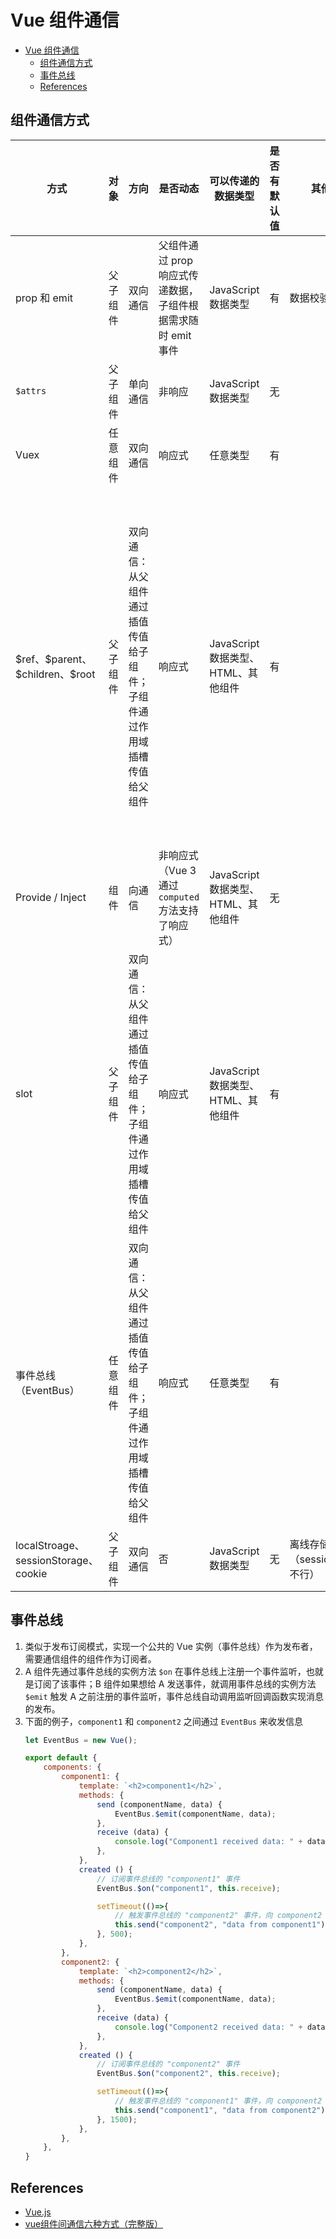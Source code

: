 # Vue 组件通信


<!-- TOC -->

- [Vue 组件通信](#vue-组件通信)
    - [组件通信方式](#组件通信方式)
    - [事件总线](#事件总线)
    - [References](#references)

<!-- /TOC -->


## 组件通信方式
<table>
    <thead>
        <tr>
            <th>方式</th>
            <th>对象</th>
            <th>方向</th>
            <th>是否动态</th>
            <th>可以传递的数据类型</th>
            <th>是否有默认值</th>
            <th>其他特点</th>
            <th>缺点</th>
        </tr>
    <thead>
    <tbody>
        <tr>
            <td>prop 和 emit</td>
            <td>父子组件</td>
            <td>双向通信</td>
            <td>父组件通过 prop 响应式传递数据，子组件根据需求随时 emit 事件</td>
            <td>JavaScript 数据类型</td>
            <td>有</td>
            <td>数据校验</td>
            <td></td>
        </tr>
        <tr>
            <td><code>$attrs</code></td>
            <td>父子组件</td>
            <td>单向通信</td>
            <td>非响应</td>
            <td>JavaScript 数据类型</td>
            <td>无</td>
            <td></td>
            <td></td>
        </tr>
        <tr>
            <td>Vuex</td>
            <td>任意组件</td>
            <td>双向通信</td>
            <td>响应式</td>
            <td>任意类型</td>
            <td>有</td>
            <td></td>
            <td></td>
        </tr>
        <tr>
            <td>$ref、$parent、$children、$root</td>
            <td>父子组件</td>
            <td>双向通信：从父组件通过插值传值给子组件；子组件通过作用域插槽传值给父组件</td>
            <td>响应式</td>
            <td>JavaScript 数据类型、HTML、其他组件</td>
            <td>有</td>
            <td></td>
            <td>组件应该保持黑箱状态，不应该让外部随意修改<br />直接访问组件实例将导致对属性的修改无法追踪，尤其是多个子组件可以同时修改父组件的时候<br />直接的父子访问将导致关系耦合，比如你子组件里如果用到 <code>$parent.map</code>，那么这个组件如果放到其他父组件里，<code>$parent.map</code> 很可能就访问不到期望的数据了</td>
        </tr>
        <tr>
            <td>Provide / Inject</td>
            <td>组件</td>
            <td>向通信</td>
            <td>非响应式（Vue 3 通过 <code>computed</code> 方法支持了响应式）</td>
            <td>JavaScript 数据类型、HTML、其他组件</td>
            <td>无</td>
            <td></td>
            <td>同样要耦合于嵌套结构</td>
        </tr>
        <tr>
            <td>slot</td>
            <td>父子组件</td>
            <td>双向通信：从父组件通过插值传值给子组件；子组件通过作用域插槽传值给父组件</td>
            <td>响应式</td>
            <td>JavaScript 数据类型、HTML、其他组件</td>
            <td>有</td>
            <td></td>
            <td></td>
        </tr>
        <tr>
            <td>事件总线（EventBus）</td>
            <td>任意组件</td>
            <td>双向通信：从父组件通过插值传值给子组件；子组件通过作用域插槽传值给父组件</td>
            <td>响应式</td>
            <td>任意类型</td>
            <td>有</td>
            <td></td>
            <td>只适合很小规模的应用，或者局部无法使用 Vuex 的情况。稍微大一些的应用就应该通过 Vuex 来实现通信</td>
        </tr>
        <tr>
            <td>localStroage、sessionStorage、cookie</td>
            <td>父子组件</td>
            <td>双向通信</td>
            <td>否</td>
            <td>JavaScript 数据类型</td>
            <td>无</td>
            <td>离线存储（sessionStorage 不行）</td>
            <td>只支持保存字符串的形式，因此需要类型转换</td>
        </tr>
    </tbody>
</table>


## 事件总线
1. 类似于发布订阅模式，实现一个公共的 Vue 实例（事件总线）作为发布者，需要通信组件的组件作为订阅者。
2. A 组件先通过事件总线的实例方法 `$on` 在事件总线上注册一个事件监听，也就是订阅了该事件；B 组件如果想给 A 发送事件，就调用事件总线的实例方法 `$emit` 触发 A 之前注册的事件监听，事件总线自动调用监听回调函数实现消息的发布。
3. 下面的例子，`component1` 和 `component2` 之间通过 `EventBus` 来收发信息
    ```js
    let EventBus = new Vue();

    export default {
        components: {
            component1: {
                template: `<h2>component1</h2>`,
                methods: {
                    send (componentName, data) {
                        EventBus.$emit(componentName, data);
                    },
                    receive (data) {
                        console.log("Component1 received data: " + data);
                    },
                },
                created () {
                    // 订阅事件总线的 "component1" 事件
                    EventBus.$on("component1", this.receive);

                    setTimeout(()=>{
                        // 触发事件总线的 "component2" 事件，向 component2 发送消息
                        this.send("component2", "data from component1");
                    }, 500);
                },
            },
            component2: {
                template: `<h2>component2</h2>`,
                methods: {
                    send (componentName, data) {
                        EventBus.$emit(componentName, data);
                    },
                    receive (data) {
                        console.log("Component2 received data: " + data);
                    },
                },
                created () {
                    // 订阅事件总线的 "component2" 事件
                    EventBus.$on("component2", this.receive);

                    setTimeout(()=>{
                        // 触发事件总线的 "component1" 事件，向 component2 发送消息
                        this.send("component1", "data from component2");
                    }, 1500);
                },
            },
        },
    }
    ```

## References
* [Vue.js](https://v3.vuejs.org/)
* [vue组件间通信六种方式（完整版）](https://zhuanlan.zhihu.com/p/67621038)
